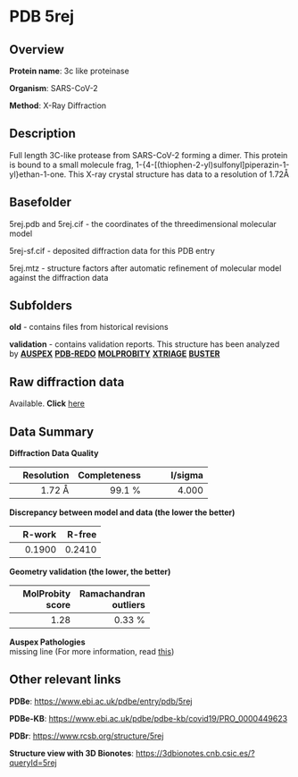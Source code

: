 # PDB 5rej

## Overview

**Protein name**: 3c like proteinase

**Organism**: SARS-CoV-2

**Method**: X-Ray Diffraction

## Description

Full length 3C-like protease from SARS-CoV-2 forming a dimer. This protein is bound to a small molecule frag, 1-{4-[(thiophen-2-yl)sulfonyl]piperazin-1-yl}ethan-1-one. This X-ray crystal structure has data to a resolution of 1.72Å

## Basefolder

5rej.pdb and 5rej.cif - the coordinates of the threedimensional molecular model

5rej-sf.cif - deposited diffraction data for this PDB entry

5rej.mtz - structure factors after automatic refinement of molecular model against the diffraction data

## Subfolders



**old** - contains files from historical revisions

**validation** - contains validation reports. This structure has been analyzed by [**AUSPEX**](https://github.com/thorn-lab/coronavirus_structural_task_force/tree/master/pdb/3c_like_proteinase/SARS-CoV-2/5rej/validation/auspex) [**PDB-REDO**](https://github.com/thorn-lab/coronavirus_structural_task_force/tree/master/pdb/3c_like_proteinase/SARS-CoV-2/5rej/validation/pdb-redo) [**MOLPROBITY**](https://github.com/thorn-lab/coronavirus_structural_task_force/tree/master/pdb/3c_like_proteinase/SARS-CoV-2/5rej/validation/molprobity) [**XTRIAGE**](https://github.com/thorn-lab/coronavirus_structural_task_force/blob/master/pdb/3c_like_proteinase/SARS-CoV-2/5rej/validation/Xtriage_output.log) [**BUSTER**](https://www.globalphasing.com/buster/wiki/index.cgi?Covid19Pdb5REJ) 



## Raw diffraction data

Available. **Click** [here](https://zenodo.org/record/3730921) 

## Data Summary
**Diffraction Data Quality**

|   | Resolution | Completeness| I/sigma |
|---|-------------:|----------------:|--------------:|
|   |1.72 Å|99.1  %|<img width=50/>4.000|

**Discrepancy between model and data (the lower the better)**

|   | **R-work**| **R-free**   
|---|-------------:|----------------:|           
||  0.1900|  0.2410|

**Geometry validation (the lower, the better)**

|   |**MolProbity<br>score**| **Ramachandran<br>outliers** 
|---|-------------:|----------------:|
||  1.28|  0.33 %|

**Auspex Pathologies**<br> missing line (For more information, read [this](https://github.com/thorn-lab/coronavirus_structural_task_force/blob/master/pdb/3c_like_proteinase/SARS-CoV-2/5rej/validation/auspex/5rej_auspex_comments.txt))

 



## Other relevant links 
**PDBe**:  https://www.ebi.ac.uk/pdbe/entry/pdb/5rej

**PDBe-KB**: https://www.ebi.ac.uk/pdbe/pdbe-kb/covid19/PRO_0000449623 
 
**PDBr**: https://www.rcsb.org/structure/5rej 

**Structure view with 3D Bionotes**: https://3dbionotes.cnb.csic.es/?queryId=5rej

